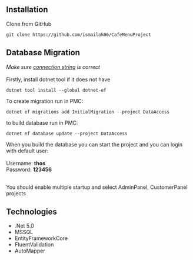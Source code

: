 ## Installation
Clone from GitHub
```git bash
git clone https://github.com/ismailak06/CafeMenuProject
```
## Database Migration
*Make sure [connection string](https://github.com/ismailak06/CafeMenuProject/blob/master/DataAccess/Concrete/EntityFramework/Contexts/CMPDbContext.cs#L34) is correct*
<br><br>
Firstly, install dotnet tool if it does not have
```git bash
dotnet tool install --global dotnet-ef
```
To create migration run in PMC:
```git bash
dotnet ef migrations add InitialMigration --project DataAccess
```
to build database run in PMC:
```git bash
dotnet ef database update --project DataAccess
```
When you build the database you can start the project and you can login with default user:
<br><br>
Username: <b>thos</b> <br>
Password: <b>123456</b>
<br> <br>

You should enable multiple startup and select AdminPanel, CustomerPanel projects

## Technologies
- .Net 5.0
- MSSQL
- EntityFrameworkCore
- FluentValidation
- AutoMapper

